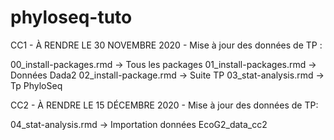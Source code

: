 # phyloseq-tuto

CC1 - À RENDRE LE 30 NOVEMBRE 2020 - Mise à jour des données de TP : 

00_install-packages.rmd -> Tous les packages
01_install-packages.rmd -> Données Dada2
02_install-package.rmd -> Suite TP
03_stat-analysis.rmd -> Tp PhyloSeq


CC2 - À RENDRE LE 15 DÉCEMBRE 2020 - Mise à jour des données de TP:

04_stat-analysis.rmd -> Importation données EcoG2_data_cc2

